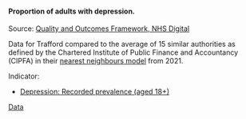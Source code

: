 #### Proportion of adults with depression.

Source: <a href="https://digital.nhs.uk/data-and-information/publications/statistical/quality-and-outcomes-framework-achievement-prevalence-and-exceptions-data/2020-21" target="_blank">Quality and Outcomes Framework, NHS Digital</a>


Data for Trafford compared to the average of 15 similar authorities as defined by the Chartered Institute of Public Finance and Accountancy (CIPFA) in their <a href='https://www.cipfa.org/services/cipfastats/nearest-neighbour-model' target='_blank'>nearest neighbours model</a> from 2021.
 
Indicator:

* <a href="https://fingertips.phe.org.uk/search/848#page/6/gid" target="_blank"> Depression: Recorded prevalence (aged 18+) </a>

<a href="https://www.trafforddatalab.io/corporate_plan/data/health/adults_depression.csv" aria-label="Download the data" class="downloadButton" target="_blank" download>Data <span class="fas fa-download"></span></a>
